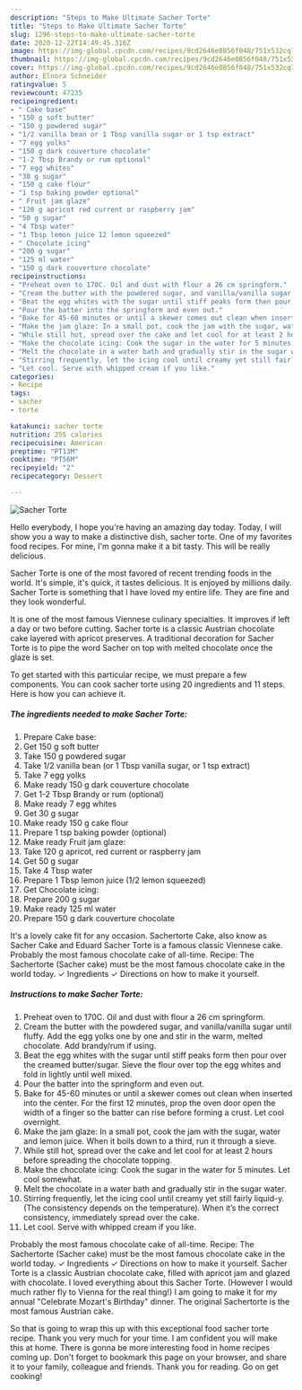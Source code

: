 ```yaml
---
description: "Steps to Make Ultimate Sacher Torte"
title: "Steps to Make Ultimate Sacher Torte"
slug: 1296-steps-to-make-ultimate-sacher-torte
date: 2020-12-22T14:49:45.316Z
image: https://img-global.cpcdn.com/recipes/9cd2646e0856f048/751x532cq70/sacher-torte-recipe-main-photo.jpg
thumbnail: https://img-global.cpcdn.com/recipes/9cd2646e0856f048/751x532cq70/sacher-torte-recipe-main-photo.jpg
cover: https://img-global.cpcdn.com/recipes/9cd2646e0856f048/751x532cq70/sacher-torte-recipe-main-photo.jpg
author: Elnora Schneider
ratingvalue: 5
reviewcount: 47235
recipeingredient:
- " Cake base"
- "150 g soft butter"
- "150 g powdered sugar"
- "1/2 vanilla bean or 1 Tbsp vanilla sugar or 1 tsp extract"
- "7 egg yolks"
- "150 g dark couverture chocolate"
- "1-2 Tbsp Brandy or rum optional"
- "7 egg whites"
- "30 g sugar"
- "150 g cake flour"
- "1 tsp baking powder optional"
- " Fruit jam glaze"
- "120 g apricot red current or raspberry jam"
- "50 g sugar"
- "4 Tbsp water"
- "1 Tbsp lemon juice 12 lemon squeezed"
- " Chocolate icing"
- "200 g sugar"
- "125 ml water"
- "150 g dark couverture chocolate"
recipeinstructions:
- "Preheat oven to 170C. Oil and dust with flour a 26 cm springform."
- "Cream the butter with the powdered sugar, and vanilla/vanilla sugar until fluffy. Add the egg yolks one by one and stir in the warm, melted chocolate. Add brandy/rum if using."
- "Beat the egg whites with the sugar until stiff peaks form then pour over the creamed butter/sugar. Sieve the flour over top the egg whites and fold in lightly until well mixed."
- "Pour the batter into the springform and even out."
- "Bake for 45-60 minutes or until a skewer comes out clean when inserted into the center. For the first 12 minutes, prop the oven door open the width of a finger so the batter can rise before forming a crust. Let cool overnight."
- "Make the jam glaze: In a small pot, cook the jam with the sugar, water and lemon juice. When it boils down to a third, run it through a sieve."
- "While still hot, spread over the cake and let cool for at least 2 hours before spreading the chocolate topping."
- "Make the chocolate icing: Cook the sugar in the water for 5 minutes. Let cool somewhat."
- "Melt the chocolate in a water bath and gradually stir in the sugar water."
- "Stirring frequently, let the icing cool until creamy yet still fairly liquid-y. (The consistency depends on the temperature). When it’s the correct consistency, immediately spread over the cake."
- "Let cool. Serve with whipped cream if you like."
categories:
- Recipe
tags:
- sacher
- torte

katakunci: sacher torte 
nutrition: 255 calories
recipecuisine: American
preptime: "PT13M"
cooktime: "PT56M"
recipeyield: "2"
recipecategory: Dessert

---
```



![Sacher Torte](https://img-global.cpcdn.com/recipes/9cd2646e0856f048/751x532cq70/sacher-torte-recipe-main-photo.jpg)

Hello everybody, I hope you're having an amazing day today. Today, I will show you a way to make a distinctive dish, sacher torte. One of my favorites food recipes. For mine, I'm gonna make it a bit tasty. This will be really delicious.

Sacher Torte is one of the most favored of recent trending foods in the world. It's simple, it's quick, it tastes delicious. It is enjoyed by millions daily. Sacher Torte is something that I have loved my entire life. They are fine and they look wonderful.

It is one of the most famous Viennese culinary specialties. It improves if left a day or two before cutting. Sacher torte is a classic Austrian chocolate cake layered with apricot preserves. A traditional decoration for Sacher Torte is to pipe the word Sacher on top with melted chocolate once the glaze is set.


To get started with this particular recipe, we must prepare a few components. You can cook sacher torte using 20 ingredients and 11 steps. Here is how you can achieve it.

<!--inarticleads1-->

##### The ingredients needed to make Sacher Torte:

1. Prepare  Cake base:
1. Get 150 g soft butter
1. Take 150 g powdered sugar
1. Take 1/2 vanilla bean (or 1 Tbsp vanilla sugar, or 1 tsp extract)
1. Take 7 egg yolks
1. Make ready 150 g dark couverture chocolate
1. Get 1-2 Tbsp Brandy or rum (optional)
1. Make ready 7 egg whites
1. Get 30 g sugar
1. Make ready 150 g cake flour
1. Prepare 1 tsp baking powder (optional)
1. Make ready  Fruit jam glaze:
1. Take 120 g apricot, red current or raspberry jam
1. Get 50 g sugar
1. Take 4 Tbsp water
1. Prepare 1 Tbsp lemon juice (1/2 lemon squeezed)
1. Get  Chocolate icing:
1. Prepare 200 g sugar
1. Make ready 125 ml water
1. Prepare 150 g dark couverture chocolate


It&#39;s a lovely cake fit for any occasion. Sachertorte Cake, also know as Sacher Cake and Eduard Sacher Torte is a famous classic Viennese cake. Probably the most famous chocolate cake of all-time. Recipe: The Sachertorte (Sacher cake) must be the most famous chocolate cake in the world today. ✓ Ingredients ✓ Directions on how to make it yourself. 

<!--inarticleads2-->

##### Instructions to make Sacher Torte:

1. Preheat oven to 170C. Oil and dust with flour a 26 cm springform.
1. Cream the butter with the powdered sugar, and vanilla/vanilla sugar until fluffy. Add the egg yolks one by one and stir in the warm, melted chocolate. Add brandy/rum if using.
1. Beat the egg whites with the sugar until stiff peaks form then pour over the creamed butter/sugar. Sieve the flour over top the egg whites and fold in lightly until well mixed.
1. Pour the batter into the springform and even out.
1. Bake for 45-60 minutes or until a skewer comes out clean when inserted into the center. For the first 12 minutes, prop the oven door open the width of a finger so the batter can rise before forming a crust. Let cool overnight.
1. Make the jam glaze: In a small pot, cook the jam with the sugar, water and lemon juice. When it boils down to a third, run it through a sieve.
1. While still hot, spread over the cake and let cool for at least 2 hours before spreading the chocolate topping.
1. Make the chocolate icing: Cook the sugar in the water for 5 minutes. Let cool somewhat.
1. Melt the chocolate in a water bath and gradually stir in the sugar water.
1. Stirring frequently, let the icing cool until creamy yet still fairly liquid-y. (The consistency depends on the temperature). When it’s the correct consistency, immediately spread over the cake.
1. Let cool. Serve with whipped cream if you like.


Probably the most famous chocolate cake of all-time. Recipe: The Sachertorte (Sacher cake) must be the most famous chocolate cake in the world today. ✓ Ingredients ✓ Directions on how to make it yourself. Sacher Torte is a classic Austrian chocolate cake, filled with apricot jam and glazed with chocolate. I loved everything about this Sacher Torte. (However I would much rather fly to Vienna for the real thing!) I am going to make it for my annual &#34;Celebrate Mozart&#39;s Birthday&#34; dinner. The original Sachertorte is the most famous Austrian cake. 

So that is going to wrap this up with this exceptional food sacher torte recipe. Thank you very much for your time. I am confident you will make this at home. There is gonna be more interesting food in home recipes coming up. Don't forget to bookmark this page on your browser, and share it to your family, colleague and friends. Thank you for reading. Go on get cooking!

